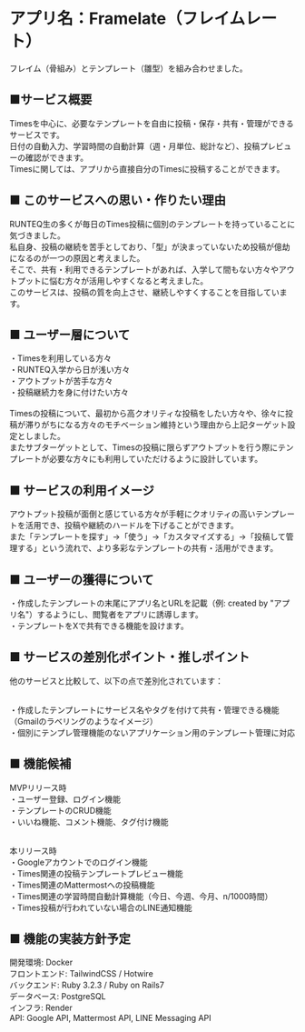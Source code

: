# アプリ名：Framelate（フレイムレート）
フレイム（骨組み）とテンプレート（雛型）を組み合わせました。
<br>


## ■サービス概要

  Timesを中心に、必要なテンプレートを自由に投稿・保存・共有・管理ができるサービスです。
  <br>
  日付の自動入力、学習時間の自動計算（週・月単位、総計など）、投稿プレビューの確認ができます。
  <br>
  Timesに関しては、アプリから直接自分のTimesに投稿することができます。


## ■ このサービスへの思い・作りたい理由

  RUNTEQ生の多くが毎日のTimes投稿に個別のテンプレートを持っていることに気づきました。
  <br>
  私自身、投稿の継続を苦手としており、「型」が決まっていないため投稿が億劫になるのが一つの原因と考えました。
  <br>
  そこで、共有・利用できるテンプレートがあれば、入学して間もない方々やアウトプットに悩む方々が活用しやすくなると考えました。
  <br>
  このサービスは、投稿の質を向上させ、継続しやすくすることを目指しています。
  <br>


## ■ ユーザー層について

  ・Timesを利用している方々
  <br>
  ・RUNTEQ入学から日が浅い方々
  <br>
  ・アウトプットが苦手な方々
  <br>
  ・投稿継続力を身に付けたい方々
  <br>
  <br>
  Timesの投稿について、最初から高クオリティな投稿をしたい方々や、徐々に投稿が滞りがちになる方々のモチベーション維持という理由から上記ターゲット設定としました。
  <br>
  またサブターゲットとして、Timesの投稿に限らずアウトプットを行う際にテンプレートが必要な方々にも利用していただけるように設計しています。
  <br>


## ■ サービスの利用イメージ

  アウトプット投稿が面倒と感じている方々が手軽にクオリティの高いテンプレートを活用でき、投稿や継続のハードルを下げることができます。
  <br>
  また「テンプレートを探す」→「使う」→「カスタマイズする」→「投稿して管理する」という流れで、より多彩なテンプレートの共有・活用ができます。
  <br>


## ■ ユーザーの獲得について

  ・作成したテンプレートの末尾にアプリ名とURLを記載（例: created by "アプリ名"）するようにし、閲覧者をアプリに誘導します。
  <br>
  ・テンプレートをXで共有できる機能を設けます。
  <br>


## ■ サービスの差別化ポイント・推しポイント

  他のサービスと比較して、以下の点で差別化されています：
  <br>
  <br>

  ・作成したテンプレートにサービス名やタグを付けて共有・管理できる機能（Gmailのラベリングのようなイメージ）
  <br>
  ・個別にテンプレ管理機能のないアプリケーション用のテンプレート管理に対応
  <br>


## ■ 機能候補

  MVPリリース時
  <br>
  ・ユーザー登録、ログイン機能
  <br>
  ・テンプレートのCRUD機能
  <br>
  ・いいね機能、コメント機能、タグ付け機能
  <br>
  <br>

  本リリース時
  <br>
  ・Googleアカウントでのログイン機能
  <br>
  ・Times関連の投稿テンプレートプレビュー機能
  <br>
  ・Times関連のMattermostへの投稿機能
  <br>
  ・Times関連の学習時間自動計算機能（今日、今週、今月、n/1000時間）
  <br>
  ・Times投稿が行われていない場合のLINE通知機能
  <br>


## ■ 機能の実装方針予定

  開発環境:	Docker
  <br>
  フロントエンド:	TailwindCSS / Hotwire
  <br>
  バックエンド:	Ruby 3.2.3 / Ruby on Rails7
  <br>
  データベース:	PostgreSQL
  <br>
  インフラ:	Render
  <br>
  API: Google API, Mattermost API, LINE Messaging API
  <br>
